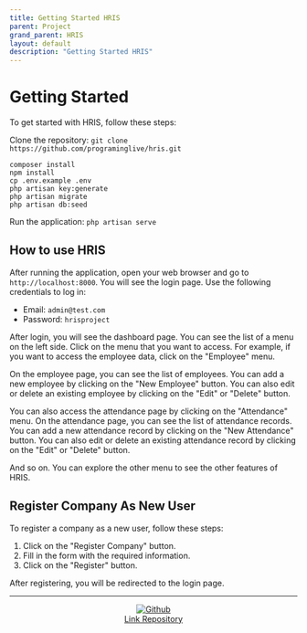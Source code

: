 ```yaml
---
title: Getting Started HRIS
parent: Project
grand_parent: HRIS
layout: default
description: "Getting Started HRIS"
---
```


# Getting Started

To get started with HRIS, follow these steps:

Clone the repository: `git clone https://github.com/programinglive/hris.git`

```
composer install
npm install
cp .env.example .env
php artisan key:generate
php artisan migrate
php artisan db:seed
```

Run the application: `php artisan serve`

## How to use HRIS

After running the application, open your web browser and go to `http://localhost:8000`.
You will see the login page.
Use the following credentials to log in:

- Email: `admin@test.com`
- Password: `hrisproject`

After login, you will see the dashboard page.
You can see the list of a menu on the left side.
Click on the menu that you want to access.
For example, if you want to access the employee data, click on the "Employee" menu.

On the employee page, you can see the list of employees.
You can add a new employee by clicking on the "New Employee" button.
You can also edit or delete an existing employee by clicking on the "Edit" or "Delete" button.

You can also access the attendance page by clicking on the "Attendance" menu.
On the attendance page, you can see the list of attendance records.
You can add a new attendance record by clicking on the "New Attendance" button.
You can also edit or delete an existing attendance record by clicking on the "Edit" or "Delete" button.

And so on. You can explore the other menu to see the other features of HRIS.

## Register Company As New User

To register a company as a new user, follow these steps:

1. Click on the "Register Company" button.
2. Fill in the form with the required information.
3. Click on the "Register" button.

After registering, you will be redirected to the login page.

---

<div style="display: flex; flex-direction: column; align-items: center;">
  <a href="https://github.com/programinglive/hris">
    <img src="https://icongr.am/devicon/github-original.svg?size=50&color=currentColor" alt="Github" />
  </a>
  <a href="https://github.com/programinglive/hris">
    Link Repository
  </a>
</div>